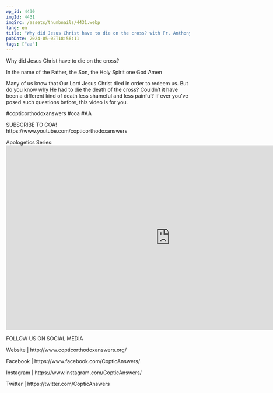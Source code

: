 ```yaml
---
wp_id: 4430
imgId: 4431
imgSrc: /assets/thumbnails/4431.webp
lang: en
title: "Why did Jesus Christ have to die on the cross? with Fr. Anthony Mourad"
pubDate: 2024-05-02T18:56:11
tags: ["aa"]
---
```


<!-- page: 6 -->

<p>Why did Jesus Christ have to die on the cross?</p>
<p>In the name of the Father, the Son, the Holy Spirit one God Amen </p>
<p>Many of us know that Our Lord Jesus Christ died in order to redeem us. But do you know why He had to die the death of the cross? Couldn’t it have been a different kind of death less shameful and less painful? If ever you’ve posed such questions before, this video is for you.  </p>
<p>#copticorthodoxanswers #coa #AA</p>
<p>SUBSCRIBE TO COA!<br />
https://www.youtube.com/copticorthodoxanswers </p>
<p>Apologetics Series:<br />
<iframe loading="lazy" title="How do we know that Jesus Christ really existed? by Fr. Anthony Mourad" width="900" height="506" src="https://www.youtube.com/embed/Z0xl8v-BGEM?list=PLA20bNyz8F1C_AiKUcfLxPBRBNyiivkI8" frameborder="0" allow="accelerometer; autoplay; clipboard-write; encrypted-media; gyroscope; picture-in-picture; web-share" referrerpolicy="strict-origin-when-cross-origin" allowfullscreen></iframe></p>
<p>FOLLOW US ON SOCIAL MEDIA</p>
<p>Website | http://www.copticorthodoxanswers.org/ </p>
<p>Facebook | https://www.facebook.com/CopticAnswers/ </p>
<p>Instagram | https://www.instagram.com/CopticAnswers/ </p>
<p>Twitter | https://twitter.com/CopticAnswers</p>
